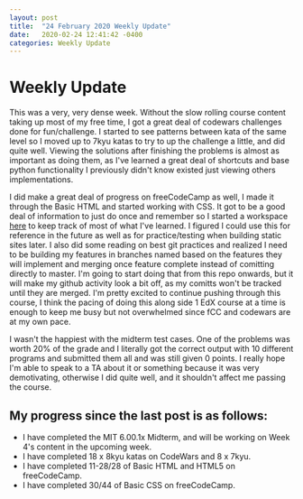```yaml
---
layout: post
title:  "24 February 2020 Weekly Update"
date:   2020-02-24 12:41:42 -0400
categories: Weekly Update
---
```


# Weekly Update
This was a very, very dense week. Without the slow rolling course content taking up most of my free time, I got a great deal of codewars challenges done for fun/challenge. I started to see patterns between kata of the same level so I moved up to 7kyu katas to try to up the challenge a little, and did quite well. Viewing the solutions after finishing the problems is almost as important as doing them, as I've learned a great deal of shortcuts and base python functionality I previously didn't know existed just viewing others implementations.

I did make a great deal of progress on freeCodeCamp as well, I made it through the Basic HTML and started working with CSS. It got to be a good deal of information to just do once and remember so I started a workspace [here](https://github.com/Jlance999/Static-HTML-CSS "My-profile") to keep track of most of what I've learned. I figured I could use this for reference in the future as well as for practice/testing when building static sites later. I also did some reading on best git practices and realized I need to be building my features in branches named based on the features they will implement and merging once feature complete instead of comitting directly to master. I'm going to start doing that from this repo onwards, but it will make my github activity look a bit off, as my comitts won't be tracked until they are merged. I'm pretty excited to continue pushing through this course, I think the pacing of doing this along side 1 EdX course at a time is enough to keep me busy but not overwhelmed since fCC and codewars are at my own pace. 

I wasn't the happiest with the midterm test cases. One of the problems was worth 20% of the grade and I literally got the correct output with 10 different programs and submitted them all and was still given 0 points. I really hope I'm able to speak to a TA about it or something because it was very demotivating, otherwise I did quite well, and it shouldn't affect me passing the course.


## My progress since the last post is as follows:

* I have completed the MIT 6.00.1x Midterm, and will be working on Week 4's content in the upcoming week.
* I have completed 18 x 8kyu katas on CodeWars and 8 x 7kyu.
* I have completed 11-28/28 of Basic HTML and HTML5 on freeCodeCamp.
* I have completed 30/44 of Basic CSS on freeCodeCamp.